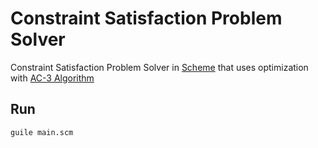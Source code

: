 # Constraint Satisfaction Problem Solver
Constraint Satisfaction Problem Solver in [Scheme](https://en.wikipedia.org/wiki/Scheme_(programming_language)) that uses optimization with [AC-3 Algorithm](https://en.wikipedia.org/wiki/AC-3_algorithm)

## Run
```shell
guile main.scm
```
